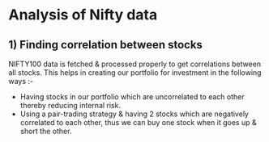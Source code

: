 # Analysis of Nifty data

## 1) Finding correlation between stocks

NIFTY100 data is fetched & processed properly to get correlations between all stocks. This helps in creating our portfolio for investment in the following ways :-

* Having stocks in our portfolio which are uncorrelated to each other thereby reducing internal risk.
* Using a pair-trading strategy & having 2 stocks which are negatively correlated to each other, thus we can buy one stock when it goes up & short the other.
